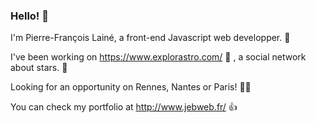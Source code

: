 ### Hello! 👋

I'm Pierre-François Lainé, a front-end Javascript web developper. 🙂

I've been working on https://www.explorastro.com/ 🌠 , a social network about stars. 🌟

Looking for an opportunity on Rennes, Nantes or Paris! 👨‍💼

You can check my portfolio at http://www.jebweb.fr/ 👍
